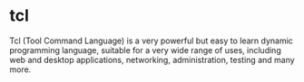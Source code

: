 # tcl

Tcl (Tool Command Language) is a very powerful but easy to learn dynamic programming language, suitable for a very wide range of uses, including web and desktop applications, networking, administration, testing and many more.